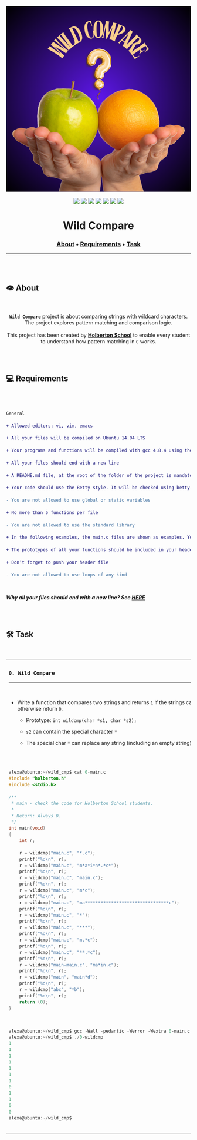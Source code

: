 <div align="center">
<br>

![Wild_cmp.png](README-image/wild_cmp.png)

</div>


<p align="center">
<img src="https://img.shields.io/badge/-C-yellow">
<img src="https://img.shields.io/badge/-Linux-lightgrey">
<img src="https://img.shields.io/badge/-WSL-brown">
<img src="https://img.shields.io/badge/-Ubuntu%2020.04.4%20LTS-orange">
<img src="https://img.shields.io/badge/-JetBrains-blue">
<img src="https://img.shields.io/badge/-Holberton%20School-red">
<img src="https://img.shields.io/badge/License-not%20specified-brightgreen">
</p>


<h1 align="center"> Wild Compare </h1>


<h3 align="center">
<a href="https://github.com/RazikaBengana/holbertonschool-interview/tree/main/wild_cmp#eye-about">About</a> •
<a href="https://github.com/RazikaBengana/holbertonschool-interview/tree/main/wild_cmp#computer-requirements">Requirements</a> •
<a href="https://github.com/RazikaBengana/holbertonschool-interview/tree/main/wild_cmp#hammer_and_wrench-task">Task</a>
</h3>

---

<!-- ------------------------------------------------------------------------------------------------- -->

<br>
<br>

## :eye: About

<br>

<div align="center">

**`Wild Compare`** project is about comparing strings with wildcard characters.
<br>
The project explores pattern matching and comparison logic.
<br>
<br>
This project has been created by **[Holberton School](https://www.holbertonschool.com/about-holberton)** to enable every student to understand how pattern matching in `C` works.

</div>

<br>
<br>

<!-- ------------------------------------------------------------------------------------------------- -->

## :computer: Requirements

<br>

```diff

General

+ Allowed editors: vi, vim, emacs

+ All your files will be compiled on Ubuntu 14.04 LTS

+ Your programs and functions will be compiled with gcc 4.8.4 using the flags -Wall -Werror -Wextra and -pedantic

+ All your files should end with a new line

+ A README.md file, at the root of the folder of the project is mandatory

+ Your code should use the Betty style. It will be checked using betty-style.pl and betty-doc.pl

- You are not allowed to use global or static variables

+ No more than 5 functions per file

- You are not allowed to use the standard library

+ In the following examples, the main.c files are shown as examples. You can use them to test your functions, but you don’t have to push them to your repo (if you do we won’t take them into account). We will use our own main.c files at compilation. Our main.c files might be different from the one shown in the examples

+ The prototypes of all your functions should be included in your header file called holberton.h

+ Don’t forget to push your header file

- You are not allowed to use loops of any kind

```

<br>

**_Why all your files should end with a new line? See [HERE](https://unix.stackexchange.com/questions/18743/whats-the-point-in-adding-a-new-line-to-the-end-of-a-file/18789)_**

<br>
<br>

<!-- ------------------------------------------------------------------------------------------------- -->

## :hammer_and_wrench: Task

<br>

<table align="center">
<tr>
<td>

### **`0. Wild Compare`**

---

<br>

- Write a function that compares two strings and returns `1` if the strings can be considered identical, otherwise return `0`.

    - Prototype: `int wildcmp(char *s1, char *s2);`

    - `s2` can contain the special character `*`

    - The special char `*` can replace any string (including an empty string)

<br>
<br>

```c
alexa@ubuntu:~/wild_cmp$ cat 0-main.c
#include "holberton.h"
#include <stdio.h>

/**
 * main - check the code for Holberton School students.
 *
 * Return: Always 0.
 */
int main(void)
{
    int r;

    r = wildcmp("main.c", "*.c");
    printf("%d\n", r);
    r = wildcmp("main.c", "m*a*i*n*.*c*");
    printf("%d\n", r);
    r = wildcmp("main.c", "main.c");
    printf("%d\n", r);
    r = wildcmp("main.c", "m*c");
    printf("%d\n", r);
    r = wildcmp("main.c", "ma********************************c");
    printf("%d\n", r);
    r = wildcmp("main.c", "*");
    printf("%d\n", r);
    r = wildcmp("main.c", "***");
    printf("%d\n", r);
    r = wildcmp("main.c", "m.*c");
    printf("%d\n", r);
    r = wildcmp("main.c", "**.*c");
    printf("%d\n", r);
    r = wildcmp("main-main.c", "ma*in.c");
    printf("%d\n", r);
    r = wildcmp("main", "main*d");
    printf("%d\n", r);
    r = wildcmp("abc", "*b");
    printf("%d\n", r);
    return (0);
}
```

<br>

```c
alexa@ubuntu:~/wild_cmp$ gcc -Wall -pedantic -Werror -Wextra 0-main.c 0-wildcmp.c -o 0-wildcmp
alexa@ubuntu:~/wild_cmp$ ./0-wildcmp 
1
1
1
1
1
1
1
0
1
1
0
0
alexa@ubuntu:~/wild_cmp$ 
```

<br>

</td>
</tr>
</table>